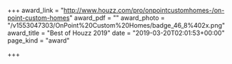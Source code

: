 +++
award_link = "http://www.houzz.com/pro/onpointcustomhomes-/on-point-custom-homes"
award_pdf = ""
award_photo = "/v1553047303/OnPoint%20Custom%20Homes/badge_46_8%402x.png"
award_title = "Best of Houzz 2019"
date = "2019-03-20T02:01:53+00:00"
page_kind = "award"

+++
